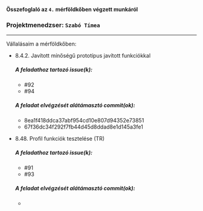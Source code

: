 **Összefoglaló az `4.` mérföldkőben végzett munkáról**



### Projektmenedzser: `Szabó Tímea`

___

Vállalásaim a mérföldkőben:

- 8.4.2. Javított mínőségű prototípus javított funkciókkal

    ##### A feladathoz tartozó issue(k):

     - #92
     - #94

    ##### A feladat elvégzését alátámasztó commit(ok):

     - 8ea1f418ddca37abf954cd10e807d94352e73851
     - 67f36dc34f292f7fb44d45d8ddad8e1d145a3fe1

- 8.48. Profil funkciók tesztelése (TR)

    ##### A feladathoz tartozó issue(k):

     - #91
     - #93

    ##### A feladat elvégzését alátámasztó commit(ok):

     - 
